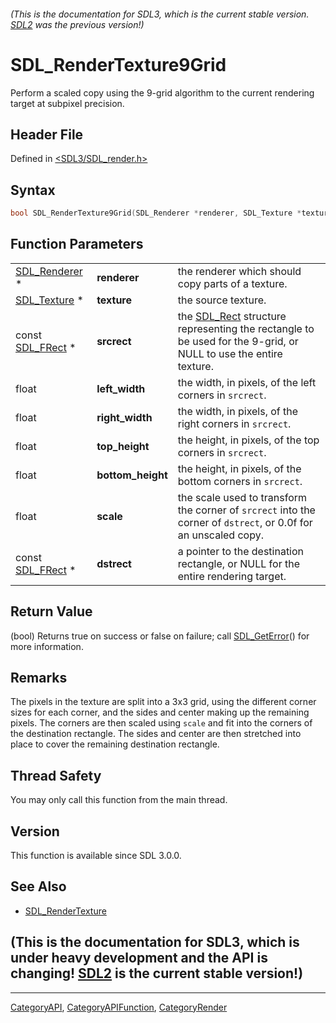 ###### (This is the documentation for SDL3, which is the current stable version. [SDL2](https://wiki.libsdl.org/SDL2/) was the previous version!)
# SDL_RenderTexture9Grid

Perform a scaled copy using the 9-grid algorithm to the current rendering target at subpixel precision.

## Header File

Defined in [<SDL3/SDL_render.h>](https://github.com/libsdl-org/SDL/blob/main/include/SDL3/SDL_render.h)

## Syntax

```c
bool SDL_RenderTexture9Grid(SDL_Renderer *renderer, SDL_Texture *texture, const SDL_FRect *srcrect, float left_width, float right_width, float top_height, float bottom_height, float scale, const SDL_FRect *dstrect);
```

## Function Parameters

|                                |                   |                                                                                                                             |
| ------------------------------ | ----------------- | --------------------------------------------------------------------------------------------------------------------------- |
| [SDL_Renderer](SDL_Renderer) * | **renderer**      | the renderer which should copy parts of a texture.                                                                          |
| [SDL_Texture](SDL_Texture) *   | **texture**       | the source texture.                                                                                                         |
| const [SDL_FRect](SDL_FRect) * | **srcrect**       | the [SDL_Rect](SDL_Rect) structure representing the rectangle to be used for the 9-grid, or NULL to use the entire texture. |
| float                          | **left_width**    | the width, in pixels, of the left corners in `srcrect`.                                                                     |
| float                          | **right_width**   | the width, in pixels, of the right corners in `srcrect`.                                                                    |
| float                          | **top_height**    | the height, in pixels, of the top corners in `srcrect`.                                                                     |
| float                          | **bottom_height** | the height, in pixels, of the bottom corners in `srcrect`.                                                                  |
| float                          | **scale**         | the scale used to transform the corner of `srcrect` into the corner of `dstrect`, or 0.0f for an unscaled copy.             |
| const [SDL_FRect](SDL_FRect) * | **dstrect**       | a pointer to the destination rectangle, or NULL for the entire rendering target.                                            |

## Return Value

(bool) Returns true on success or false on failure; call
[SDL_GetError](SDL_GetError)() for more information.

## Remarks

The pixels in the texture are split into a 3x3 grid, using the different
corner sizes for each corner, and the sides and center making up the
remaining pixels. The corners are then scaled using `scale` and fit into
the corners of the destination rectangle. The sides and center are then
stretched into place to cover the remaining destination rectangle.

## Thread Safety

You may only call this function from the main thread.

## Version

This function is available since SDL 3.0.0.

## See Also

- [SDL_RenderTexture](SDL_RenderTexture)


## (This is the documentation for SDL3, which is under heavy development and the API is changing! [SDL2](https://wiki.libsdl.org/SDL2/) is the current stable version!)



----
[CategoryAPI](CategoryAPI), [CategoryAPIFunction](CategoryAPIFunction), [CategoryRender](CategoryRender)

